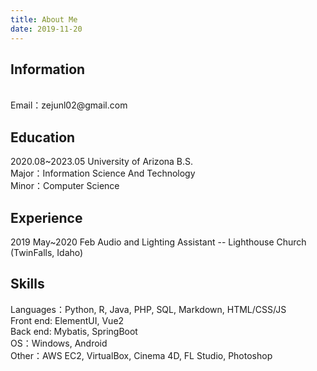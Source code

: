 ```yaml
---
title: About Me
date: 2019-11-20
---
```


<h2>Information</h2>
 <br>
Email：zejunl02@gmail.com <br> 


<h2>Education</h2>
2020.08~2023.05 University of Arizona B.S. <br>
Major：Information Science And Technology <br> Minor：Computer Science


<h2>Experience</h2>
2019 May~2020 Feb Audio and Lighting Assistant -- Lighthouse Church (TwinFalls, Idaho)


<h2>Skills</h2>
Languages：Python, R, Java, PHP, SQL, Markdown, HTML/CSS/JS <br>
Front end: ElementUI, Vue2 <br>
Back end: Mybatis, SpringBoot <br>
OS：Windows, Android <br>
Other：AWS EC2, VirtualBox, Cinema 4D, FL Studio, Photoshop
